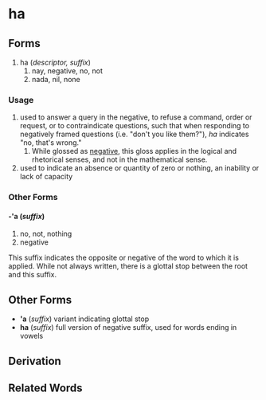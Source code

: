 # ha

## Forms

1. ha (_descriptor, suffix_)
	1. nay, negative, no, not
	2. nada, nil, none

### Usage
1. used to answer a query in the negative, to refuse a command, order or request, or to contraindicate questions, such that when responding to negatively framed questions (i.e. "don't you like them?"), _ha_ indicates "no, that's wrong."
	1. While glossed as <u>negative</u>, this gloss applies in the logical and rhetorical senses, and not in the mathematical sense.
2. used to indicate an absence or quantity of zero or nothing, an inability or lack of capacity

### Other Forms

#### **-'a** (_suffix_)
1. no, not, nothing
2. negative

This suffix indicates the opposite or negative of the word to which it is applied. While not always written, there is a glottal stop between the root and this suffix.

## Other Forms

- **'a** (_suffix_) variant indicating glottal stop
- **ha** (_suffix_) full version of negative suffix, used for words ending in vowels

## Derivation


## Related Words

